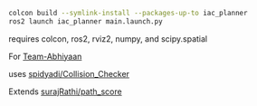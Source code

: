 ```bash
colcon build --symlink-install --packages-up-to iac_planner
ros2 launch iac_planner main.launch.py
```

requires colcon, ros2, rviz2, numpy, and scipy.spatial

For [Team-Abhiyaan](http://github.com/Team-Abhiyaan/)

uses [spidyadi/Collision_Checker](https://github.com/spidyadi/Collision_Checker)

Extends [surajRathi/path_score](http://github.com/surajRathi/path_score)
